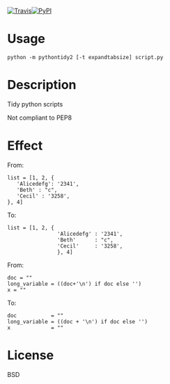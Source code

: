 
[![Travis](https://img.shields.io/badge/pypi-0.1-blue.svg)](https://pypi.python.org/pypi?:action=display&name=pythontidy2)[![PyPI](https://img.shields.io/pypi/l/Django.svg)]()


# Usage

`python -m pythontidy2 [-t expandtabsize] script.py `

# Description

Tidy python scripts

Not compliant to PEP8

# Effect

From:

    list = [1, 2, {
       'Alicedefg': '2341',
       'Beth' : "c",
       'Cecil' : '3258',
    }, 4]

To:

    list = [1, 2, {
                    'Alicedefg' : '2341',
                    'Beth'      : "c",
                    'Cecil'     : '3258',
                    }, 4]

From:

    doc = ""
    long_variable = ((doc+'\n') if doc else '')
    x = ""

To:

    doc           = ""
    long_variable = ((doc + '\n') if doc else '')
    x             = ""

# License

BSD
